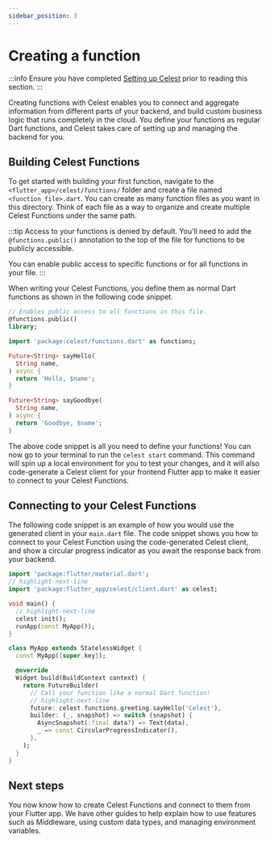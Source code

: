 ```yaml
---
sidebar_position: 3
---
```


# Creating a function

:::info
Ensure you have completed [Setting up Celest](/docs/get-started.md) prior to reading this section.
:::

Creating functions with Celest enables you to connect and aggregate information from different parts of your backend, and build custom business logic that runs completely in the cloud. You define your functions as regular Dart functions, and Celest takes care of setting up and managing the backend for you.


<!-- TODO: Determine if I need another image here for explaining functions ![Function Call Flow](img/function.png) -->

## Building Celest Functions  

To get started with building your first function, navigate to the `<flutter_app>/celest/functions/` folder and create a file named `<function_file>.dart`. You can create as many function files as you want in this directory. Think of each file as a way to organize and create multiple Celest Functions under the same path.

:::tip
Access to your functions is denied by default. You’ll need to add the `@functions.public()` annotation to the top of the file for functions to be publicly accessible.

You can enable public access to specific functions or for all functions in your file.
:::

When writing your Celest Functions, you define them as normal Dart functions as shown in the following code snippet.

```dart
// Enables public access to all functions in this file.
@functions.public()
library;

import 'package:celest/functions.dart' as functions;

Future<String> sayHello(
  String name,
) async {
  return 'Hello, $name';
}

Future<String> sayGoodbye(
  String name,
) async {
  return 'Goodbye, $name';
}
```

The above code snippet is all you need to define your functions! You can now go to your terminal to run the `celest start` command. This command will spin up a local environment for you to test your changes, and it will also code-generate a Celest client for your frontend Flutter app to make it easier to connect to your Celest Functions.

## Connecting to your Celest Functions

The following code snippet is an example of how you would use the generated client in your `main.dart` file. The code snippet shows you how to connect to your Celest Function using the code-generated Celest client, and show a circular progress indicator as you await the response back from your backend.

```dart
import 'package:flutter/material.dart';
// highlight-next-line
import 'package:flutter_app/celest/client.dart' as celest;

void main() {
  // highlight-next-line
  celest.init();
  runApp(const MyApp());
}

class MyApp extends StatelessWidget {
  const MyApp({super.key});

  @override
  Widget build(BuildContext context) {
    return FutureBuilder(
      // Call your function like a normal Dart function!
      // highlight-next-line
      future: celest.functions.greeting.sayHello('Celest'),
      builder: (_, snapshot) => switch (snapshot) {
        AsyncSnapshot(:final data?) => Text(data),
        _ => const CircularProgressIndicator(),
      },
    );
  }
}
```

## Next steps

You now know how to create Celest Functions and connect to them from your Flutter app. We have other guides to help explain how to use features such as Middleware, using custom data types, and managing environment variables. 